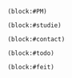 ```query
(block:#PM)
```
```query
(block:#studie)
```

```query
(block:#contact)
```
```query
(block:#todo)
```
```query
(block:#feit)
```
